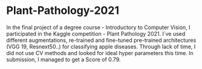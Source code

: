 # Plant-Pathology-2021
In the final project of a degree course - Introductory to Computer Vision, I participated in the Kaggle competition - Plant Pathology 2021.
I`ve used different augmentations, re-trained and fine-tuned pre-trained architectures (VGG 19, Resnext50..) for classifying apple diseases.
Through lack of time, I did not use CV methods and looked for ideal hyper parameters this time. In submission, I managed to get a Score of 0.79. 
